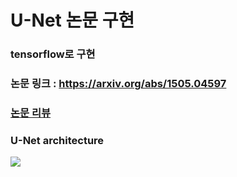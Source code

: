 # U-Net 논문 구현
### tensorflow로 구현
### 논문 링크 : https://arxiv.org/abs/1505.04597
### [논문 리뷰](https://github.com/Sangh0/Segmentation/blob/main/U-Net/Unet_paper.ipynb)
### U-Net architecture  
<img src = "https://miro.medium.com/max/1200/1*qNdglJ1ORP3Gq77MmBLhHQ.png">
